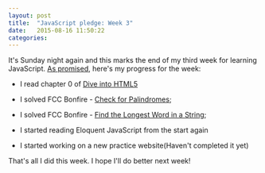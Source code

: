 ```yaml
---
layout: post
title:  "JavaScript pledge: Week 3"
date:   2015-08-16 11:50:22
categories:
---
```


It's Sunday night again and this marks the end of my third week for learning JavaScript. [As promised](e-learning/2015/07/25/leaving-cs50x/), here's my progress for the week:

+ I read chapter 0 of [Dive into HTML5](http://diveintohtml5.info/)

+ I solved FCC Bonfire - [Check for Palindromes](http://freecodecamp.com/challenges/bonfire-check-for-palindromes);

+ I solved FCC Bonfire - [Find the Longest Word in a String](http://freecodecamp.com/challenges/bonfire-find-the-longest-word-in-a-string);

+ I started reading Eloquent JavaScript from the start again

+ I started working on a new practice website(Haven't completed it yet)

That's all I did this week. I hope I'll do better next week!
